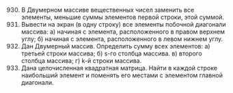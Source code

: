 930. В Двумерном массиве вещественных чисел заменить все элементы, меньшие суммы элементов первой строки, этой суммой.
937. Вывести на экран (в одну строку) все элементы побочной диагонали массива:
а) начиная с элемента, расположенного в правом верхнем углу;
б) начиная с элемента, расположенного в левом нижнем углу.
956. Дан Двумерный массив. Определить сумму всех элементов:
а) третьей строки массива;
б) s-го столбца массива.
в) второго столбца массива;
г) k-й строки массива.
993. Дана целочисленная квадратная матрица. Найти в каждой строке наибольший элемент и поменять его местами с элементом главной диагонали.
